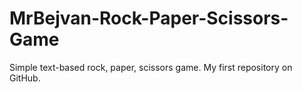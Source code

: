 # MrBejvan-Rock-Paper-Scissors-Game
Simple text-based rock, paper, scissors game. My first repository on GitHub.
